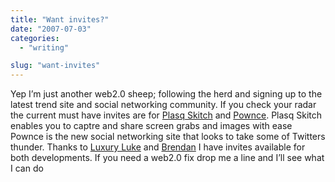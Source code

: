 ```yaml
---
title: "Want invites?"
date: "2007-07-03"
categories: 
  - "writing"

slug: "want-invites"
---
```


Yep I’m just another web2.0 sheep; following the herd and signing up to the latest trend site and social networking community. If you check your radar the current must have invites are for [Plasq Skitch](https://plasq.com/skitch) and [Pownce](https://pownce.com/). Plasq Skitch enables you to captre and share screen grabs and images with ease Pownce is the new social networking site that looks to take some of Twitters thunder. Thanks to [Luxury Luke](https://lukedorny.com/) and [Brendan](https://smackfoo.com/) I have invites available for both developments. If you need a web2.0 fix drop me a line and I’ll see what I can do
